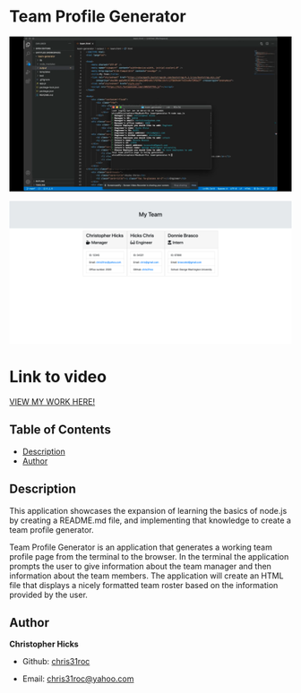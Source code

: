 # Team Profile Generator

![Photo of Application](./assets/team-generator.png)

![Photo of Application](./assets/team-generator2.png)


# Link to video
[VIEW MY WORK HERE!](https://drive.google.com/file/d/1Ktm0KICTSd6KnXdGBGz-jgVZwtTHE_8E/view)


## Table of Contents

* [Description](#Description)
* [Author](#Author)


## Description
 
  This application showcases the expansion of learning the basics of node.js by creating a README.md file, and implementing that knowledge to create a team profile generator. 
  
  Team Profile Generator is an application that generates a working team profile page from the terminal to the browser. In the terminal the application prompts the user to give information about the team manager and then information about the team members. The application will create an HTML file that displays a nicely formatted team roster based on the information provided by the user.

## Author

**Christopher Hicks**

- Github: [chris31roc](https://github.com/chris31roc)

- Email: chris31roc@yahoo.com